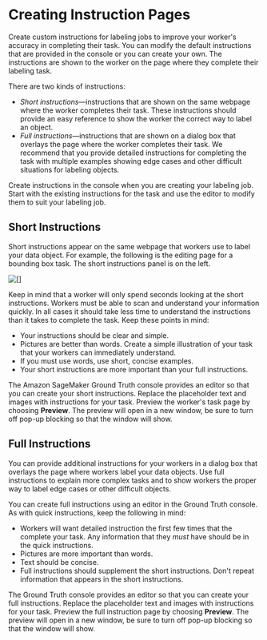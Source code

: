 # Creating Instruction Pages<a name="sms-creating-instruction-pages"></a>

Create custom instructions for labeling jobs to improve your worker's accuracy in completing their task\. You can modify the default instructions that are provided in the console or you can create your own\. The instructions are shown to the worker on the page where they complete their labeling task\.

There are two kinds of instructions:
+ *Short instructions*—instructions that are shown on the same webpage where the worker completes their task\. These instructions should provide an easy reference to show the worker the correct way to label an object\.
+ *Full instructions*—instructions that are shown on a dialog box that overlays the page where the worker completes their task\. We recommend that you provide detailed instructions for completing the task with multiple examples showing edge cases and other difficult situations for labeling objects\.

Create instructions in the console when you are creating your labeling job\. Start with the existing instructions for the task and use the editor to modify them to suit your labeling job\.

## Short Instructions<a name="sms-creating-quick-instructions"></a>

Short instructions appear on the same webpage that workers use to label your data object\. For example, the following is the editing page for a bounding box task\. The short instructions panel is on the left\.

![\[\]](http://docs.aws.amazon.com/sagemaker/latest/dg/images/sms-instructions-10.png)

Keep in mind that a worker will only spend seconds looking at the short instructions\. Workers must be able to scan and understand your information quickly\. In all cases it should take less time to understand the instructions than it takes to complete the task\. Keep these points in mind:
+ Your instructions should be clear and simple\.
+ Pictures are better than words\. Create a simple illustration of your task that your workers can immediately understand\.
+ If you must use words, use short, concise examples\.
+ Your short instructions are more important than your full instructions\.

The Amazon SageMaker Ground Truth console provides an editor so that you can create your short instructions\. Replace the placeholder text and images with instructions for your task\. Preview the worker's task page by choosing **Preview**\. The preview will open in a new window, be sure to turn off pop\-up blocking so that the window will show\.

## Full Instructions<a name="sms-creating-full-instructions"></a>

You can provide additional instructions for your workers in a dialog box that overlays the page where workers label your data objects\. Use full instructions to explain more complex tasks and to show workers the proper way to label edge cases or other difficult objects\.

You can create full instructions using an editor in the Ground Truth console\. As with quick instructions, keep the following in mind:
+ Workers will want detailed instruction the first few times that the complete your task\. Any information that they *must* have should be in the quick instructions\.
+ Pictures are more important than words\.
+ Text should be concise\.
+ Full instructions should supplement the short instructions\. Don't repeat information that appears in the short instructions\.

The Ground Truth console provides an editor so that you can create your full instructions\. Replace the placeholder text and images with instructions for your task\. Preview the full instruction page by choosing **Preview**\. The preview will open in a new window, be sure to turn off pop\-up blocking so that the window will show\.
